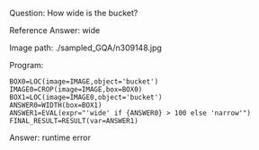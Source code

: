 Question: How wide is the bucket?

Reference Answer: wide

Image path: ./sampled_GQA/n309148.jpg

Program:

```
BOX0=LOC(image=IMAGE,object='bucket')
IMAGE0=CROP(image=IMAGE,box=BOX0)
BOX1=LOC(image=IMAGE0,object='bucket')
ANSWER0=WIDTH(box=BOX1)
ANSWER1=EVAL(expr="'wide' if {ANSWER0} > 100 else 'narrow'")
FINAL_RESULT=RESULT(var=ANSWER1)
```
Answer: runtime error

